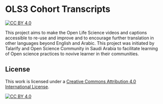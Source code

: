 # OLS3 Cohort Transcripts

[![CC BY 4.0][cc-by-shield]][cc-by]

This project aims to make the Open Life Science videos and captions accessible to re-use and improve and to encourage further translation in other languages beyond English and Arabic. This project was initiated by  Talarify and Open Science Community in Saudi Arabia to facilitate learning of Open science practices to novive learner in their communities.

## License

This work is licensed under a
[Creative Commons Attribution 4.0 International License][cc-by].

[![CC BY 4.0][cc-by-image]][cc-by]

[cc-by]: http://creativecommons.org/licenses/by/4.0/
[cc-by-image]: https://i.creativecommons.org/l/by/4.0/88x31.png
[cc-by-shield]: https://img.shields.io/badge/License-CC%20BY%204.0-lightgrey.svg
